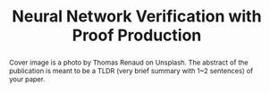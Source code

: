 ---
title:          "Neural Network Verification with Proof Production"
selected:       true
pub:            "Proc. 22nd Int. Conf. on Formal Methods in Computer-Aided Design (FMCAD)"
pub_date:       "2022"
abstract: >-
  Cover image is a photo by Thomas Renaud on Unsplash. The abstract of the publication is meant to be a TLDR (very brief summary with 1~2 sentences) of your paper.
authors:
- O. Isac
- C. Barrett
- M. Zhang
- G. Katz
links:
  PDF: https://www.katz-lab.com/_files/ugd/e8497d_c875e1f7aff244c69a439a04b01ae771.pdf
---